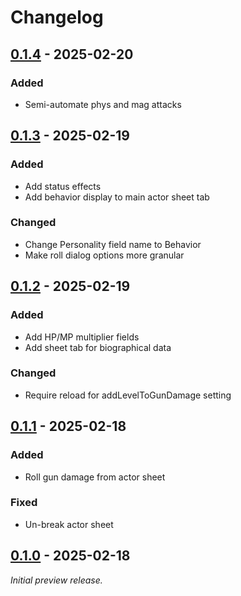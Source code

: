 # Changelog

<!-- markdownlint-disable MD024 -->

## [0.1.4] - 2025-02-20

### Added

- Semi-automate phys and mag attacks

## [0.1.3] - 2025-02-19

### Added

- Add status effects
- Add behavior display to main actor sheet tab

### Changed

- Change Personality field name to Behavior
- Make roll dialog options more granular

## [0.1.2] - 2025-02-19

### Added

- Add HP/MP multiplier fields
- Add sheet tab for biographical data

### Changed

- Require reload for addLevelToGunDamage setting

## [0.1.1] - 2025-02-18

### Added

- Roll gun damage from actor sheet

### Fixed

- Un-break actor sheet

## [0.1.0] - 2025-02-18

_Initial preview release._

[0.1.4]: https://github.com/NekohimeMusou/smt-tc/releases/tag/v0.1.4
[0.1.3]: https://github.com/NekohimeMusou/smt-tc/releases/tag/v0.1.3
[0.1.2]: https://github.com/NekohimeMusou/smt-tc/releases/tag/v0.1.2
[0.1.1]: https://github.com/NekohimeMusou/smt-tc/releases/tag/v0.1.1
[0.1.0]: https://github.com/NekohimeMusou/smt-tc/releases/tag/v0.1.0
